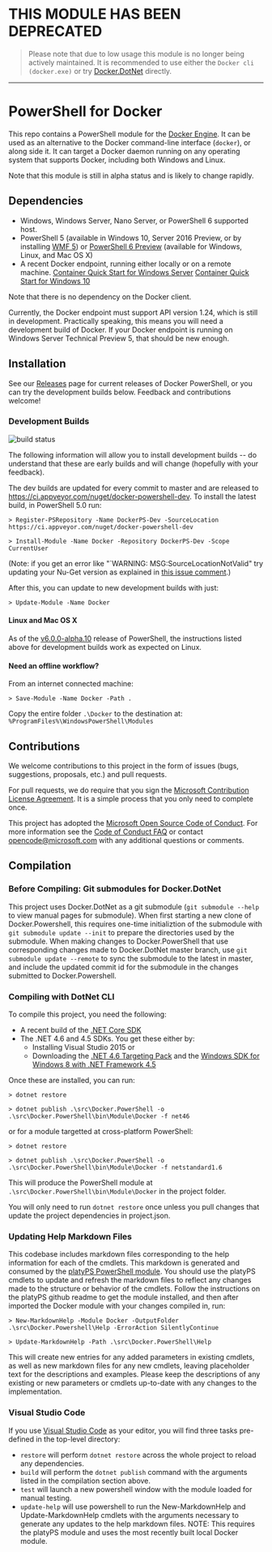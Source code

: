 # THIS MODULE HAS BEEN DEPRECATED

> Please note that due to low usage this module is no longer being actively maintained. It is recommended to use either the `Docker cli (docker.exe)` or try [Docker.DotNet](https://github.com/Microsoft/Docker.DotNet) directly.

---

# PowerShell for Docker

This repo contains a PowerShell module for the [Docker Engine](
https://github.com/docker/docker/). It can be used as an alternative to the
Docker command-line interface (`docker`), or along side it. It can target a
Docker daemon running on any operating system that supports Docker, including
both Windows and Linux.

Note that this module is still in alpha status and is likely to change rapidly.

## Dependencies
* Windows, Windows Server, Nano Server, or PowerShell 6 supported host.
* PowerShell 5 (available in Windows 10, Server 2016 Preview, or by installing
  [WMF 5](https://www.microsoft.com/en-us/download/details.aspx?id=50395)) or
  [PowerShell 6 Preview](https://github.com/powershell/powershell) (available for Windows, Linux, and Mac OS X)
* A recent Docker endpoint, running either locally or on a remote machine.
  [Container Quick Start for Windows Server](https://msdn.microsoft.com/en-us/virtualization/windowscontainers/quick_start/quick_start_windows_server)
  [Container Quick Start for Windows 10](https://msdn.microsoft.com/en-us/virtualization/windowscontainers/quick_start/quick_start_windows_10)

Note that there is no dependency on the Docker client.

Currently, the Docker endpoint must support API version 1.24, which is still in
development. Practically speaking, this means you will need a development build
of Docker. If your Docker endpoint is running on Windows Server Technical Preview
5, that should be new enough.

## Installation
See our [Releases](https://github.com/Microsoft/Docker-PowerShell/releases) page for current releases
of Docker PowerShell, or you can try the development builds below. Feedback and
contributions welcome!

### Development Builds

![build status](https://ci.appveyor.com/api/projects/status/ysh1lrw8fxjjylpo/branch/master)

The following information will allow you to install development builds -- do
understand that these are early builds and will change (hopefully with your
feedback).

The dev builds are updated for every commit to master and are released to
https://ci.appveyor.com/nuget/docker-powershell-dev. To install the latest
build, in PowerShell 5.0 run:

    > Register-PSRepository -Name DockerPS-Dev -SourceLocation https://ci.appveyor.com/nuget/docker-powershell-dev

    > Install-Module -Name Docker -Repository DockerPS-Dev -Scope CurrentUser
(Note: if you get an error like "`WARNING: MSG:SourceLocationNotValid" try updating your Nu-Get version as explained in [this issue comment](https://github.com/Microsoft/Docker-PowerShell/issues/62#issuecomment-221659534).)

After this, you can update to new development builds with just:

    > Update-Module -Name Docker

#### Linux and Mac OS X

As of the [v6.0.0-alpha.10](https://github.com/PowerShell/PowerShell/releases/tag/v6.0.0-alpha.10) release of PowerShell, the instructions
listed above for development builds work as expected on Linux.

#### Need an offline workflow?

From an internet connected machine:

    > Save-Module -Name Docker -Path .

Copy the entire folder `.\Docker` to the destination at: `%ProgramFiles%\WindowsPowerShell\Modules`

## Contributions
We welcome contributions to this project in the form of issues (bugs,
suggestions, proposals, etc.) and pull requests.

For pull requests, we do require that you sign the [Microsoft Contribution
License Agreement](https://cla.microsoft.com/). It is a simple process that you
only need to complete once.

This project has adopted the [Microsoft Open Source Code of
Conduct](https://opensource.microsoft.com/codeofconduct/). For more information
see the [Code of Conduct
FAQ](https://opensource.microsoft.com/codeofconduct/faq/) or contact
[opencode@microsoft.com](mailto:opencode@microsoft.com) with any additional
questions or comments.

## Compilation
### Before Compiling: Git submodules for Docker.DotNet
This project uses Docker.DotNet as a git submodule (`git submodule --help` to
view manual pages for submodule).  When first starting a new clone of
Docker.Powershell, this requires one-time initializtion of the submodule with
`git submodule update --init` to prepare the directories used by the
submodule. When making changes to Docker.PowerShell that use corresponding
changes made to Docker.DotNet master branch, use `git submodule update --remote`
to sync the submodule to the latest in master, and include the updated commit id
for the submodule in the changes submitted to Docker.Powershell.

### Compiling with DotNet CLI
To compile this project, you need the following:
* A recent build of the [.NET Core SDK](https://github.com/dotnet/cli/releases)
* The .NET 4.6 and 4.5 SDKs. You get these either by:
  * Installing Visual Studio 2015 or
  * Downloading the [.NET 4.6 Targeting
Pack](https://www.microsoft.com/en-us/download/details.aspx?id=48136)
and the [Windows SDK for Windows 8 with .NET Framework 4.5](https://developer.microsoft.com/en-us/windows/downloads/windows-8-sdk)

Once these are installed, you can run:

    > dotnet restore

    > dotnet publish .\src\Docker.PowerShell -o .\src\Docker.PowerShell\bin\Module\Docker -f net46

or for a module targetted at cross-platform PowerShell:

    > dotnet restore

    > dotnet publish .\src\Docker.PowerShell -o .\src\Docker.PowerShell\bin\Module\Docker -f netstandard1.6

This will produce the PowerShell module at
`.\src\Docker.PowerShell\bin\Module\Docker` in the project folder.

You will only need to run `dotnet restore` once unless you pull changes that
update the project dependencies in project.json.

### Updating Help Markdown Files
This codebase includes markdown files corresponding to the help information for
each of the cmdlets. This markdown is generated and consumed by the
[platyPS PowerShell module](https://github.com/PowerShell/platyPS). You should use
the platyPS cmdlets to update and refresh the markdown files to reflect any changes
made to the structure or behavior of the cmdlets.  Follow the instructions on the
platyPS github readme to get the module installed, and then after imported the
Docker module with your changes compiled in, run:

    > New-MarkdownHelp -Module Docker -OutputFolder .\src\Docker.Powershell\Help -ErrorAction SilentlyContinue

    > Update-MarkdownHelp -Path .\src\Docker.PowerShell\Help

This will create new entries for any added parameters in existing cmdlets, as well as
new markdown files for any new cmdlets, leaving placeholder text for the descriptions
and examples. Please keep the descriptions of any existing or new parameters or cmdlets
up-to-date with any changes to the implementation.

### Visual Studio Code
If you use [Visual Studio Code](https://code.visualstudio.com/) as your editor,
you will find three tasks pre-defined in the top-level directory:
* `restore` will perform `dotnet restore` across the whole project to reload any
  dependencies.
* `build` will perform the `dotnet publish` command with the arguments listed in
  the compilation section above.
* `test` will launch a new powershell window with the module loaded for manual
  testing.
* `update-help` will use powershell to run the New-MarkdownHelp and
  Update-MarkdownHelp cmdlets with the arguments necessary to generate any
  updates to the help markdown files. NOTE: This requires the platyPS module
  and uses the most recently built local Docker module.
